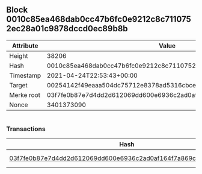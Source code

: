 ## Block 0010c85ea468dab0cc47b6fc0e9212c8c7110752ec28a01c9878dccd0ec89b8b

Attribute | Value
--- | ---
Height | 38206
Hash | 0010c85ea468dab0cc47b6fc0e9212c8c7110752ec28a01c9878dccd0ec89b8b
Timestamp | 2021-04-24T22:53:43+00:00
Target | 00254142f49eaaa504dc75712e8378ad5316cbcead634704b3734b6271167cc4
Merke root | 03f7fe0b87e7d4dd2d612069dd600e6936c2ad0af164f7a869cf837905a18293
Nonce | 3401373090

```

```

### Transactions

Hash | Amount
--- | ---
[03f7fe0b87e7d4dd2d612069dd600e6936c2ad0af164f7a869cf837905a18293](03f7fe0b87e7d4dd2d612069dd600e6936c2ad0af164f7a869cf837905a18293.md) | 10.00000000 SKEPTI 
